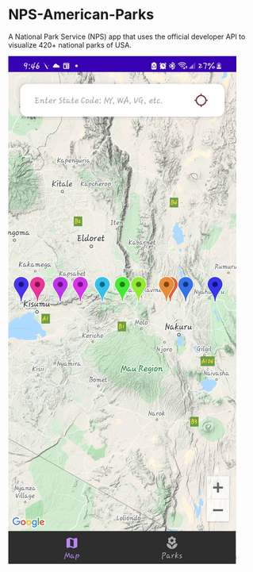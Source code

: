# NPS-American-Parks
A National Park Service (NPS) app that uses the official developer API to visualize 420+ national parks of USA. 

![AppScreenshot](https://github.com/mufratkarim/NPS-American-Parks/blob/master/images/NPS%20Parks%20(1).jpg)

